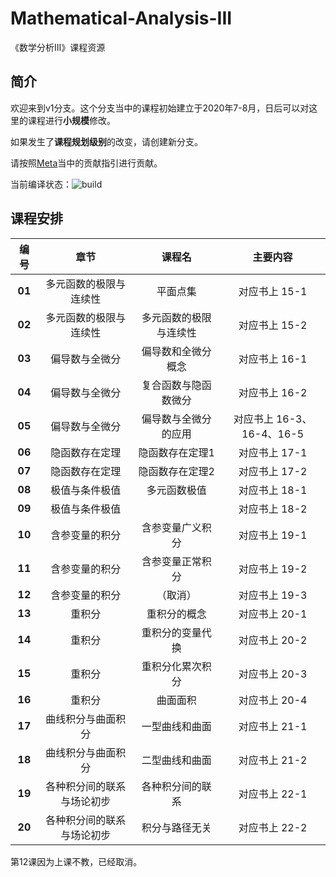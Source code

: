 # Mathematical-Analysis-III
《数学分析III》课程资源

## 简介

欢迎来到v1分支。这个分支当中的课程初始建立于2020年7-8月，日后可以对这里的课程进行**小规模**修改。

如果发生了**课程规划级别**的改变，请创建新分支。

请按照[Meta](https://github.com/SDCS-MOOC/Meta)当中的贡献指引进行贡献。

当前编译状态：![build](https://github.com/SDCS-MOOC/Mathematical-Analysis-III/workflows/build/badge.svg?branch=v1&event=push)

## 课程安排

| 编号 | 章节 | 课程名 | 主要内容 |
|:---:|:---:|:------:|:-------:|
|**01**|多元函数的极限与连续性|平面点集|对应书上 15-1|
|**02**|多元函数的极限与连续性|多元函数的极限与连续性|对应书上 15-2|
|**03**|偏导数与全微分|偏导数和全微分概念|对应书上 16-1|
|**04**|偏导数与全微分|复合函数与隐函数微分|对应书上 16-2|
|**05**|偏导数与全微分|偏导数与全微分的应用 |对应书上 16-3、16-4、16-5|
|**06**|隐函数存在定理|隐函数存在定理1|对应书上 17-1|
|**07**|隐函数存在定理|隐函数存在定理2|对应书上 17-2|
|**08**|极值与条件极值|多元函数极值|对应书上 18-1|
|**09**|极值与条件极值| |对应书上 18-2|
|**10**|含参变量的积分|含参变量广义积分|对应书上 19-1|
|**11**|含参变量的积分|含参变量正常积分|对应书上 19-2|
|**12**|含参变量的积分|（取消） |对应书上 19-3|
|**13**|重积分|重积分的概念|对应书上 20-1|
|**14**|重积分|重积分的变量代换|对应书上 20-2|
|**15**|重积分|重积分化累次积分 |对应书上 20-3|
|**16**|重积分|曲面面积|对应书上 20-4|
|**17**|曲线积分与曲面积分|一型曲线和曲面|对应书上 21-1|
|**18**|曲线积分与曲面积分|二型曲线和曲面|对应书上 21-2|
|**19**|各种积分间的联系与场论初步|各种积分间的联系 |对应书上 22-1|
|**20**|各种积分间的联系与场论初步|积分与路径无关|对应书上 22-2|

第12课因为上课不教，已经取消。
